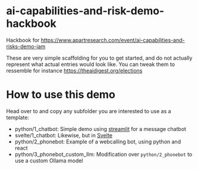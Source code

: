 # ai-capabilities-and-risk-demo-hackbook
Hackbook for https://www.apartresearch.com/event/ai-capabilities-and-risks-demo-jam

These are very simple scaffolding for you to get started, and do not actually represent what actual entries would look like.
You can tweak them to ressemble for instance https://theaidigest.org/elections

# How to use this demo
Head over to and copy any subfolder you are interested to use as a template:

- python/1_chatbot: Simple demo using [streamlit](https://streamlit.io/) for a message chatbot
- svelte/1_chatbot: Likewise, but in [Svelte](https://svelte.dev/)
- python/2_phonebot: Example of a webcalling bot, using python and react
- python/3_phonebot_custom_llm: Modification over `python/2_phonebot` to use a custom Ollama model
